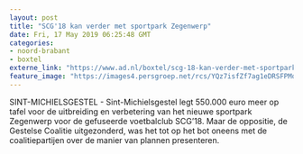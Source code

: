 ```yaml
---
layout: post
title: "SCG'18 kan verder met sportpark Zegenwerp"
date: Fri, 17 May 2019 06:25:48 GMT
categories: 
- noord-brabant 
- boxtel 
externe_link: "https://www.ad.nl/boxtel/scg-18-kan-verder-met-sportpark-zegenwerp~a87c97b6/"
feature_image: "https://images4.persgroep.net/rcs/YQz7isfZf7ag1eDRSFPMq11C6T0/diocontent/137152509/_fitwidth/400/?appId=21791a8992982cd8da851550a453bd7f&quality=0.7"
---
```


SINT-MICHIELSGESTEL - Sint-Michielsgestel legt 550.000 euro meer op tafel voor de uitbreiding en verbetering van het nieuwe sportpark Zegenwerp voor de gefuseerde voetbalclub SCG’18. Maar de oppositie, de Gestelse Coalitie uitgezonderd, was het tot op het bot oneens met de coalitiepartijen over de manier van plannen presenteren.
